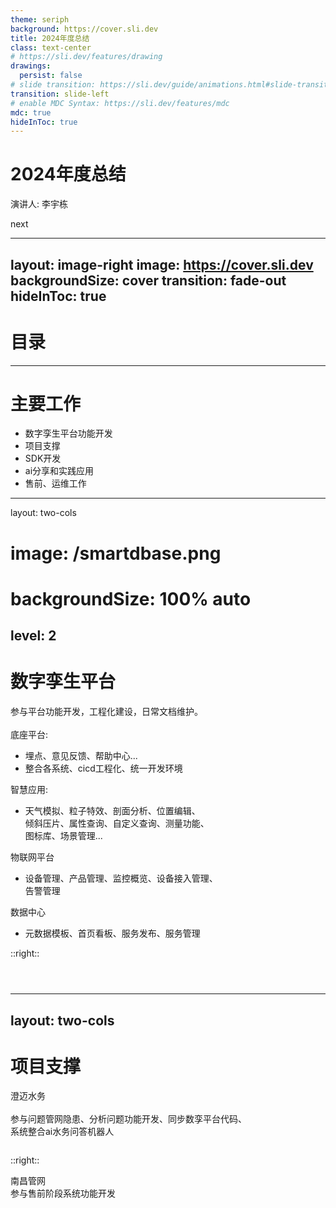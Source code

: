 ```yaml
---
theme: seriph
background: https://cover.sli.dev
title: 2024年度总结
class: text-center
# https://sli.dev/features/drawing
drawings:
  persist: false
# slide transition: https://sli.dev/guide/animations.html#slide-transitions
transition: slide-left
# enable MDC Syntax: https://sli.dev/features/mdc
mdc: true
hideInToc: true
---
```


# 2024年度总结
演讲人: 李宇栋

<div @click="$slidev.nav.next" class="mt-12 py-1" hover:bg="white op-10">
  next <carbon:arrow-right />
</div>


<div class="abs-br m-6 text-xl">
  <a href="https://github.com/14lee/2024.git" target="_blank" class="slidev-icon-btn">
    <carbon:logo-github />
  </a>
</div>

<!--
大家好,接下来由我来为大家分享2024年度总结.

注: 该ppt由slidev制作
 -->

---
layout: image-right
image: https://cover.sli.dev
backgroundSize: cover
transition: fade-out
hideInToc: true
---

# 目录

<Toc text-sm minDepth="1" maxDepth="2" />

---

# 主要工作

- 数字孪生平台功能开发
- 项目支撑
- SDK开发
- ai分享和实践应用
- 售前、运维工作

---
layout: two-cols
# image: /smartdbase.png
# backgroundSize: 100% auto
level: 2
---

# 数字孪生平台

<div class="text-sm">参与平台功能开发，工程化建设，日常文档维护。</div>
<br />
<div class="text-sm">
  <div class="">
    <span>底座平台:</span>
    <ul class="ml-4">
      <li>
        <span class="text-sky-300">
          埋点、意见反馈、帮助中心...
        </span>
      </li>
      <li>
        <span class="text-sky-300">
          整合各系统、cicd工程化、统一开发环境
        </span>
      </li>
    </ul>
  </div>
  <div class="mt-4">
    <span>智慧应用:</span>
    <ul class="ml-4">
      <li>
        <span class="text-sky-300">
          天气模拟、粒子特效、剖面分析、位置编辑、
          <br />
          倾斜压片、属性查询、自定义查询、测量功能、
          <br />
          图标库、场景管理...
        </span>
      </li>
    </ul>
  </div>
  <div class="mt-4">
    <span>
      物联网平台
    </span>
    <ul class="ml-4">
      <li>
        <span class="text-sky-300">
          设备管理、产品管理、监控概览、设备接入管理、
          <br />
          告警管理
        </span>
      </li>
    </ul>
  </div>
  <div class="mt-4">
    <span>
      数据中心
    </span>
    <ul class="ml-4">
      <li>
        <span class="text-sky-300">
          元数据模板、首页看板、服务发布、服务管理
        </span>
      </li>
    </ul>
  </div>
</div>


::right::

<img
  v-click
  class="absolute right-20 w-120 h-auto top-10 z-10"
  src="/smartdbase.png"
  alt=""
/>

<img
  v-click
  class="absolute right-15 w-120 h-auto top-30 z-11"
  src="/cicd.png"
  alt=""
/>

<img
  v-click
  class="absolute right-10 w-120 h-auto top-50 z-11"
  src="/changelog.png"
  alt=""
/>

---
layout: two-cols
---

# 项目支撑

<div class="text-sm">
  澄迈水务
</div>
<br />
<div class="text-sm">
  参与问题管网隐患、分析问题功能开发、同步数孪平台代码、
  <br />
  系统整合ai水务问答机器人
</div>

<img
  v-click
  class="absolute left-10 bottom-10 w-100 h-auto"
  src="/chengmai.png"
  alt=""
/>

::right::

<div class="text-sm top-25 absolute">
  南昌管网
</div>

<div class="text-sm top-35 absolute">
  参与售前阶段系统功能开发
</div>

<img
  v-click
  class="absolute right-22 bottom-10 w-100 h-auto"
  src="/nancang.png"
  alt=""
/>
